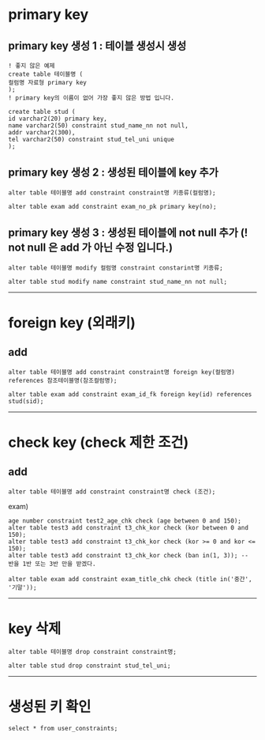 # primary key

## primary key 생성 1 : 테이블 생성시 생성

```
! 좋지 않은 예제
create table 테이블명 (
컬럼명 자료형 primary key
);
! primary key의 이름이 없어 가장 좋지 않은 방법 입니다.
```

```
create table stud (
id varchar2(20) primary key,
name varchar2(50) constraint stud_name_nn not null,
addr varchar2(300),
tel varchar2(50) constraint stud_tel_uni unique
);
```

## primary key 생성 2 : 생성된 테이블에 key 추가

```
alter table 테이블명 add constraint constraint명 키종류(컬럼명);
```

```
alter table exam add constraint exam_no_pk primary key(no);
```

## primary key 생성 3 : 생성된 테이블에 not null 추가 (! not null 은 add 가 아닌 수정 입니다.)

```
alter table 테이블명 modify 컬럼명 constraint constarint명 키종류;
```

```
alter table stud modify name constraint stud_name_nn not null;
```

---

# foreign key (외래키)

## add

```
alter table 테이블명 add constraint constraint명 foreign key(컬럼명) references 참조테이블명(참조컬럼명);
```

```
alter table exam add constraint exam_id_fk foreign key(id) references stud(sid);
```

---

# check key (check 제한 조건)

## add

```
alter table 테이블명 add constraint constraint명 check (조건);
```

exam)

```
age number constraint test2_age_chk check (age between 0 and 150);
alter table test3 add constraint t3_chk_kor check (kor between 0 and 150);
alter table test3 add constraint t3_chk_kor check (kor >= 0 and kor <= 150);
alter table test3 add constraint t3_chk_kor check (ban in(1, 3)); -- 반을 1반 또는 3반 만을 받겠다.
```

```
alter table exam add constraint exam_title_chk check (title in('중간', '기말'));
```

---

# key 삭제

```
alter table 테이블명 drop constraint constraint명;
```

```
alter table stud drop constraint stud_tel_uni;
```

---

# 생성된 키 확인

```
select * from user_constraints;
```
